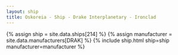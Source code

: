 ```yaml
---
layout: ship
title: Oskoreia - Ship - Drake Interplanetary - Ironclad
---
```

{% assign ship = site.data.ships[214] %}
{% assign manufacturer = site.data.manufacturers[DRAK] %}
{% include ship.html ship=ship manufacturer=manufacturer %}
